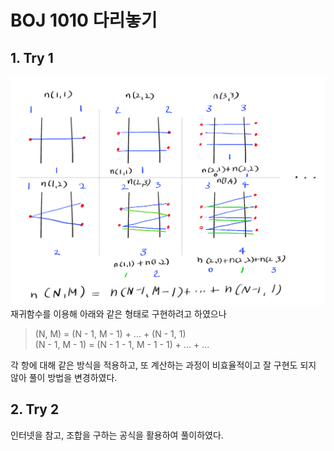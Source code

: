 BOJ 1010 다리놓기
==

## 1. Try 1
![다리놓기](./river.png)
<br>
재귀함수를 이용해 아래와 같은 형태로 구현하려고 하였으나<br>
> (N, M) = (N - 1, M - 1) + ... + (N - 1, 1) <br>
(N - 1, M - 1) = (N - 1 - 1, M - 1 - 1) + ... + ... <br>

각 항에 대해 같은 방식을 적용하고, 또 계산하는 과정이 비효율적이고 잘 구현도 되지 않아 풀이 방법을 변경하였다.

## 2. Try 2
인터넷을 참고, 조합을 구하는 공식을 활용하여 풀이하였다.